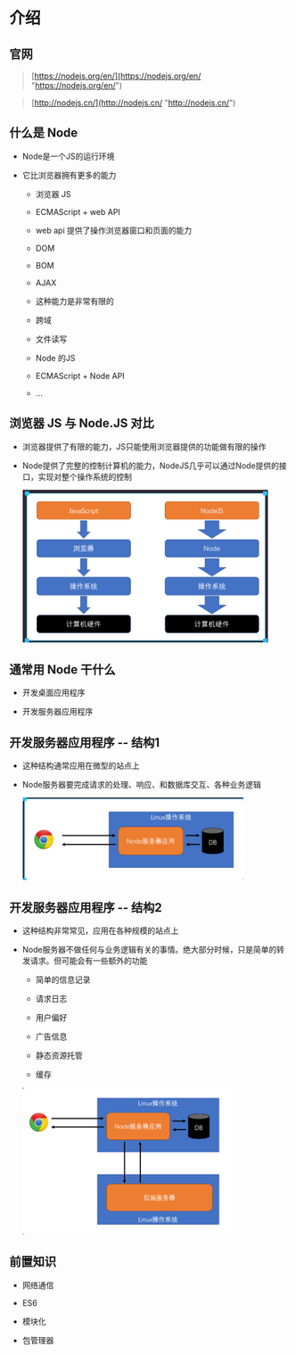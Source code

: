 # 介绍

## 官网

> [https://nodejs.org/en/](https://nodejs.org/en/ "https://nodejs.org/en/")

> [http://nodejs.cn/](http://nodejs.cn/ "http://nodejs.cn/")

## 什么是 Node

+ Node是一个JS的运行环境

+ 它比浏览器拥有更多的能力

  + 浏览器 JS

  + ECMAScript + web API

  + web api 提供了操作浏览器窗口和页面的能力

  + DOM

  + BOM

  + AJAX

  + 这种能力是非常有限的

  + 跨域

  + 文件读写

  + Node 的JS

  + ECMAScript + Node API

  + ...

## 浏览器 JS 与 Node.JS 对比

+ 浏览器提供了有限的能力，JS只能使用浏览器提供的功能做有限的操作

+ Node提供了完整的控制计算机的能力，NodeJS几乎可以通过Node提供的接口，实现对整个操作系统的控制

    ![浏览器与Node](image/浏览器与Node.png)

## 通常用 Node 干什么

+ 开发桌面应用程序

+ 开发服务器应用程序

## 开发服务器应用程序 -- 结构1

+ 这种结构通常应用在微型的站点上

+ Node服务器要完成请求的处理、响应、和数据库交互、各种业务逻辑

    ![结构1](image/结构1.png)

## 开发服务器应用程序 -- 结构2

+ 这种结构非常常见，应用在各种规模的站点上

+ Node服务器不做任何与业务逻辑有关的事情。绝大部分时候，只是简单的转发请求。但可能会有一些额外的功能

  + 简单的信息记录

  + 请求日志

  + 用户偏好

  + 广告信息

  + 静态资源托管

  + 缓存

  ![结构2](image/结构2.png)

## 前置知识

+ 网络通信

+ ES6

+ 模块化

+ 包管理器

